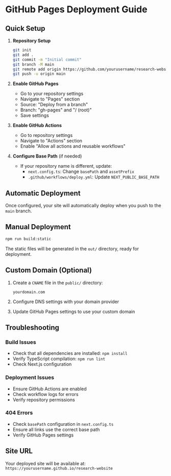 # GitHub Pages Deployment Guide

## Quick Setup

1. **Repository Setup**
   ```bash
   git init
   git add .
   git commit -m "Initial commit"
   git branch -M main
   git remote add origin https://github.com/yourusername/research-website.git
   git push -u origin main
   ```

2. **Enable GitHub Pages**
   - Go to your repository settings
   - Navigate to "Pages" section
   - Source: "Deploy from a branch"
   - Branch: "gh-pages" and "/ (root)"
   - Save settings

3. **Enable GitHub Actions**
   - Go to repository settings
   - Navigate to "Actions" section
   - Enable "Allow all actions and reusable workflows"

4. **Configure Base Path** (if needed)
   - If your repository name is different, update:
     - `next.config.ts`: Change `basePath` and `assetPrefix`
     - `.github/workflows/deploy.yml`: Update `NEXT_PUBLIC_BASE_PATH`

## Automatic Deployment

Once configured, your site will automatically deploy when you push to the `main` branch.

## Manual Deployment

```bash
npm run build:static
```

The static files will be generated in the `out/` directory, ready for deployment.

## Custom Domain (Optional)

1. Create a `CNAME` file in the `public/` directory:
   ```
   yourdomain.com
   ```

2. Configure DNS settings with your domain provider

3. Update GitHub Pages settings to use your custom domain

## Troubleshooting

### Build Issues
- Check that all dependencies are installed: `npm install`
- Verify TypeScript compilation: `npm run lint`
- Check Next.js configuration

### Deployment Issues
- Ensure GitHub Actions are enabled
- Check workflow logs for errors
- Verify repository permissions

### 404 Errors
- Check `basePath` configuration in `next.config.ts`
- Ensure all links use the correct base path
- Verify GitHub Pages settings

## Site URL

Your deployed site will be available at:
`https://yourusername.github.io/research-website`